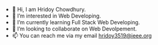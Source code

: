 - 👋 Hi, I am Hridoy Chowdhury.
- 👀 I’m interested in Web Developing.
- 🌱 I’m currently learning Full Stack Web Developing.
- 💞️ I’m looking to collaborate on Web Devolpement.
- 📫 You can reach me via my email hridoy3519@ieee.org

<!---
Hridoy3519/Hridoy3519 is a ✨ special ✨ repository because its `README.md` (this file) appears on your GitHub profile.
You can click the Preview link to take a look at your changes.
--->
